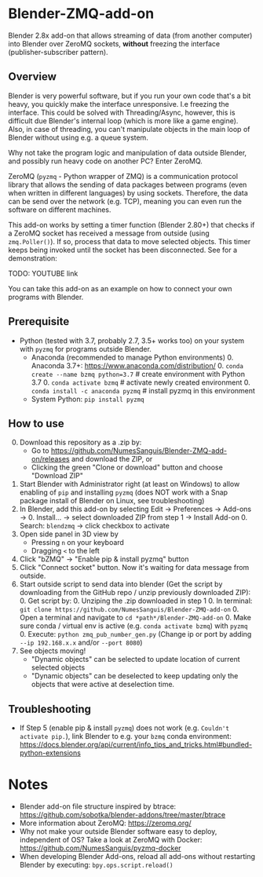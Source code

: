# Blender-ZMQ-add-on
Blender 2.8x add-on that allows streaming of data (from another computer) into Blender over ZeroMQ sockets,
**without** freezing the interface (publisher-subscriber pattern).

## Overview
Blender is very powerful software, but if you run your own code that's a bit heavy, you quickly make the interface
unresponsive. I.e freezing the interface.
This could be solved with Threading/Async, however, this is difficult due Blender's internal loop (which is more like a game engine).
Also, in case of threading, you can't manipulate objects in the main loop of Blender without using e.g. a queue system.

Why not take the program logic and manipulation of data outside Blender, and possibly run heavy code on another PC?
Enter ZeroMQ.

ZeroMQ (`pyzmq` - Python wrapper of ZMQ) is a communication protocol library that allows the sending of data packages
between programs (even when written in different languages) by using sockets.
Therefore, the data can be send over the network (e.g. TCP), meaning you can even run the software on different machines.

This add-on works by setting a timer function (Blender 2.80+) that checks if a ZeroMQ socket has received
a message from outside (using `zmq.Poller()`). If so, process that data to move selected objects.
This timer keeps being invoked until the socket has been disconnected.
See for a demonstration:

TODO: YOUTUBE link

You can take this add-on as an example on how to connect your own programs with Blender.


## Prerequisite
- Python (tested with 3.7, probably 2.7, 3.5+ works too) on your system with `pyzmq`
for programs outside Blender.
   - Anaconda (recommended to manage Python environments)
      0. Anaconda 3.7+: https://www.anaconda.com/distribution/
      0. `conda create --name bzmq python=3.7`  # create environment with Python 3.7
      0. `conda activate bzmq`  # activate newly created environment
      0. `conda install -c anaconda pyzmq`  # install pyzmq in this environment
   - System Python: `pip install pyzmq`

## How to use
0. Download this repository as a .zip by:
   - Go to https://github.com/NumesSanguis/Blender-ZMQ-add-on/releases and download the ZIP, or
   - Clicking the green "Clone or download" button and choose "Download ZIP"
0. Start Blender with Administrator right (at least on Windows) to allow enabling of `pip` and installing `pyzmq`
(does NOT work with a Snap package install of Blender on Linux, see troubleshooting)
0. In Blender, add this add-on by selecting Edit -> Preferences -> Add-ons ->
   0. Install... -> select downloaded ZIP from step 1 -> Install Add-on
   0. Search: `blendzmq` -> click checkbox to activate
0. Open side panel in 3D view by
   - Pressing `n` on your keyboard
   - Dragging `<` to the left
0. Click "bZMQ" -> "Enable pip & install pyzmq" button
0. Click "Connect socket" button. Now it's waiting for data message from outside.
0. Start outside script to send data into blender (Get the script by downloading from the GitHub repo / unzip previously downloaded ZIP):
   0. Get script by:
      0. Unziping the .zip downloaded in step 1
      0. In terminal: `git clone https://github.com/NumesSanguis/Blender-ZMQ-add-on`
   0. Open a terminal and navigate to `cd *path*/Blender-ZMQ-add-on`
   0. Make sure conda / virtual env is active (e.g. `conda activate bzmq`) with `pyzmq`
   0. Execute: `python zmq_pub_number_gen.py` (Change ip or port by adding `--ip 192.168.x.x` and/or `--port 8080`)
0. See objects moving!
   - "Dynamic objects" can be selected to update location of current selected objects
   - "Dynamic objects" can be deselected to keep updating only the objects that were active at deselection time.
    
    
## Troubleshooting
- If Step 5 (enable pip & install `pyzmq`) does not work (e.g. `Couldn't activate pip.`),
link Blender to e.g. your `bzmq` conda environment:
https://docs.blender.org/api/current/info_tips_and_tricks.html#bundled-python-extensions


# Notes
- Blender add-on file structure inspired by btrace: https://github.com/sobotka/blender-addons/tree/master/btrace
- More information about ZeroMQ: https://zeromq.org/
- Why not make your outside Blender software easy to deploy, independent of OS?
Take a look at ZeroMQ with Docker: https://github.com/NumesSanguis/pyzmq-docker
- When developing Blender Add-ons, reload all add-ons without restarting Blender by executing: `bpy.ops.script.reload()`

